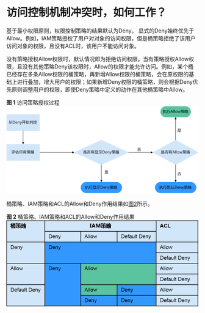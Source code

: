 # 访问控制机制冲突时，如何工作？<a name="obs_03_0114"></a>

基于最小权限原则，权限控制策略的结果默认为Deny， 显式的Deny始终优先于Allow。例如，IAM策略授权了用户对对象的访问权限，但是桶策略拒绝了该用户访问对象的权限，且没有ACL时，该用户不能访问对象。

没有策略授权Allow权限时，默认情况即为拒绝访问权限。当有策略授权Allow权限，且没有其他策略Deny该权限时，Allow的权限才能允许访问。例如，某个桶已经存在多条Allow权限的桶策略，再新增Allow权限的桶策略，会在原权限的基础上进行叠加，增大用户的权限；如果新增Deny权限的桶策略，则会根据Deny优先原则调整用户的权限，即使Deny策略中定义的动作在其他桶策略中Allow。

**图 1**  访问策略授权过程<a name="fig137808145374"></a>  
![](figures/访问策略授权过程.png "访问策略授权过程")

桶策略、IAM策略和ACL的Allow和Deny作用结果如[图2](#fig1251114133010)所示。

**图 2**  桶策略、IAM策略和ACL的Allow和Deny作用结果<a name="fig1251114133010"></a>  
![](figures/桶策略-IAM策略和ACL的Allow和Deny作用结果.png "桶策略-IAM策略和ACL的Allow和Deny作用结果")

